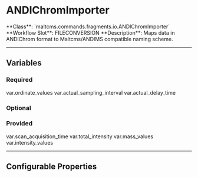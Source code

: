 <h1>ANDIChromImporter</h1>
**Class**: `maltcms.commands.fragments.io.ANDIChromImporter`  
**Workflow Slot**: FILECONVERSION  
**Description**: Maps data in ANDIChrom format to Maltcms/ANDIMS compatible naming scheme.  

---

<h2>Variables</h2>
<h3>Required</h3>
	var.ordinate_values
	var.actual_sampling_interval
	var.actual_delay_time

<h3>Optional</h3>

<h3>Provided</h3>
	var.scan_acquisition_time
	var.total_intensity
	var.mass_values
	var.intensity_values


---

<h2>Configurable Properties</h2>

